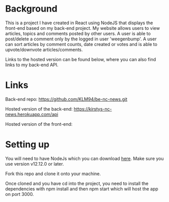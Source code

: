 # Background

This is a project I have created in React using NodeJS that displays the front-end based on my back-end project. My website allows users to view articles, topics and comments posted by other users. A user is able to post/delete a comment only by the logged in user 'weegenbump'. A user can sort articles by comment counts, date created or votes and is able to upvote/downvote articles/comments. 

Links to the hosted version can be found below, where you can also find links to my back-end API.


# Links 

Back-end repo: https://github.com/KLM94/be-nc-news.git

Hosted version of the back-end: https://kirstys-nc-news.herokuapp.com/api

Hosted version of the front-end:

# Setting up

You will need to have NodeJs which you can download [here](https://nodejs.org/en/).
Make sure you use version v12.12.0 or later.

Fork this repo and clone it onto your machine.

Once cloned and you have cd into the project, you need to install the dependencies with npm install and then npm start which will host the app on port 3000.




